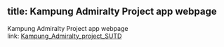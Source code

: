 title: Kampung Admiralty Project app webpage
---

Kampung Admiralty Project app webpage  
link: [Kampung_Admiralty_project_SUTD](https://wcchin.github.io/Kampung_Admiralty_project_SUTD)

